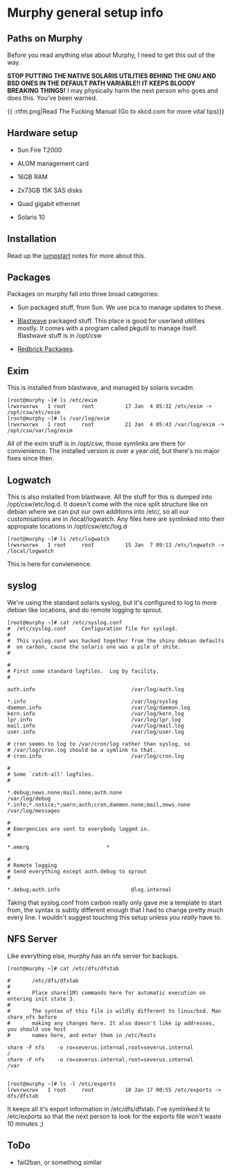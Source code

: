 # Murphy general setup info

## Paths on Murphy

Before you read anything else about Murphy, I need to get this out of the way. 

**STOP PUTTING THE NATIVE SOLARIS UTILITIES BEHIND THE GNU AND BSD ONES IN THE DEFAULT PATH VARIABLE!! IT KEEPS BLOODY BREAKING THINGS!** I may physically harm the next person who goes and does this. You've been warned.

{{ :rtfm.png|Read The Fucking Manual (Go to xkcd.com for more vital tips)}}
## Hardware setup

*  Sun Fire T2000

*  ALOM management card

*  16GB RAM

*  2x73GB 15K SAS disks

*  Quad gigabit ethernet

*  Solaris 10

## Installation

Read up the [jumpstart](murphy-jumpstart) notes for more about this.

## Packages

Packages on murphy fall into three broad categories:

*  Sun packaged stuff, from Sun. We use pca to manage updates to these.

*  [Blastwave](http://www.blastwave.org/) packaged stuff. This place is good for userland utilities mostly. It comes with a program called pkgutil to manage itself. Blastwave stuff is in /opt/csw

*  [Redbrick Packages](redbrick_solaris_package_manager). 

## Exim

This is installed from blastwave, and managed by solaris svcadm. 

	
	[root@murphy ~]# ls /etc/exim    
	lrwxrwxrwx   1 root     root          17 Jan  4 05:32 /etc/exim -> /opt/csw/etc/exim
	[root@murphy ~]# ls /var/log/exim
	lrwxrwxrwx   1 root     root          21 Jan  4 05:43 /var/log/exim -> /opt/csw/var/log/exim


All of the exim stuff is in /opt/csw, those symlinks are there for convienience. The installed version is over a year old, but there's no major fixes since then. 


## Logwatch

This is also installed from blastwave. All the stuff for this is dumped into /opt/csw/etc/log.d. It doesn't come with the nice split structure like on debian where we can put our own additions into /etc/, so all our customisations are in /local/logwatch. Any files here are symlinked into their appropiate locations in /opt/csw/etc/log.d

	
	[root@murphy ~]# ls /etc/logwatch 
	lrwxrwxrwx   1 root     root          15 Jan  7 09:13 /etc/logwatch -> /local/logwatch


This is here for convienience.

## syslog

We're using the standard solaris syslog, but it's configured to log to more debian like locations, and do remote logging to sprout.

	
	[root@murphy ~]# cat /etc/syslog.conf
	#  /etc/syslog.conf     Configuration file for syslogd.
	#
	#  This syslog.conf was hacked together from the shiny debian defaults 
	#  on carbon, cause the solaris one was a pile of shite.
	#
	
	#
	# First some standard logfiles.  Log by facility.
	#
	
	auth.info                               /var/log/auth.log

	*.info                                  /var/log/syslog
	daemon.info                             /var/log/daemon.log
	kern.info                               /var/log/kern.log
	lpr.info                                /var/log/lpr.log
	mail.info                               /var/log/mail.log
	user.info                               /var/log/user.log
	
	# cron seems to log to /var/cron/log rather than syslog, so 
	# /var/log/cron.log should be a symlink to that.
	# cron.info                             /var/log/cron.log
	
	#
	# Some `catch-all' logfiles.
	#

	*.debug;news.none;mail.none;auth.none                                   /var/log/debug
	*.info;*.notice;*;warn;auth;cron,daemon.none;mail,news.none             /var/log/messages
	
	#
	# Emergencies are sent to everybody logged in.
	#

	*.emerg                         *
	
	#
	# Remote logging
	# Send everything except auth.debug to sprout
	#

	*.debug;auth.info                       @log.internal


Taking that syslog.conf from carbon really only gave me a template to start from, the syntax is subtly different enough that I had to change pretty much every line. I wouldn't suggest touching this setup unless you *really* have to.

## NFS Server

Like everything else, murphy has an nfs server for backups.

	
	[root@murphy ~]# cat /etc/dfs/dfstab 
	
	#       /etc/dfs/dfstab
	#
	#       Place share(1M) commands here for automatic execution on entering init state 3.
	#
	#       The syntax of this file is wildly different to linux/bsd. Man share_nfs before
	#       making any changes here. It also doesn't like ip addresses, you should use host
	#       names here, and enter them in /etc/hosts
	
	share -F nfs    -o ro=severus.internal,root=severus.internal            /
	share -F nfs    -o ro=severus.internal,root=severus.internal            /var

	
	[root@murphy ~]# ls -l /etc/exports 
	lrwxrwxrwx   1 root     root          10 Jan 17 00:55 /etc/exports -> dfs/dfstab


It keeps all it's export information in /etc/dfs/dfstab. I've symlinked it to /etc/exports so that the next person to look for the exports file won't waste 10 minutes ;)

## ToDo


*  fail2ban, or something similar
